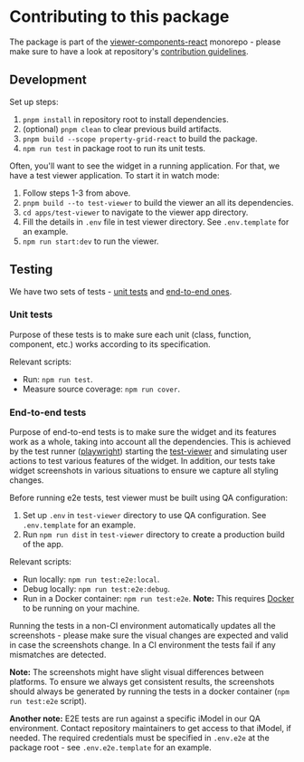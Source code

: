 # Contributing to this package

The package is part of the [viewer-components-react](https://github.com/iTwin/viewer-components-react) monorepo - please make sure to have a look at repository's [contribution guidelines](../../../CONTRIBUTING.md).

## Development

Set up steps:

1. `pnpm install` in repository root to install dependencies.
2. (optional) `pnpm clean` to clear previous build artifacts.
3. `pnpm build --scope property-grid-react` to build the package.
4. `npm run test` in package root to run its unit tests.

Often, you'll want to see the widget in a running application. For that, we have a test viewer application. To start it in watch mode:

1. Follow steps 1-3 from above.
2. `pnpm build --to test-viewer` to build the viewer an all its dependencies.
3. `cd apps/test-viewer` to navigate to the viewer app directory.
4. Fill the details in `.env` file in test viewer directory. See `.env.template` for an example.
5. `npm run start:dev` to run the viewer.

## Testing

We have two sets of tests - [unit tests](#unit-tests) and [end-to-end ones](#end-to-end-tests).

### Unit tests

Purpose of these tests is to make sure each unit (class, function, component, etc.) works according to its specification.

Relevant scripts:

- Run: `npm run test`.
- Measure source coverage: `npm run cover`.

### End-to-end tests

Purpose of end-to-end tests is to make sure the widget and its features work as a whole, taking into account all the dependencies. This is achieved by the test runner ([playwright](https://playwright.dev/)) starting the [test-viewer](../../../apps/test-viewer/README.md) and simulating user actions to test various features of the widget. In addition, our tests take widget screenshots in various situations to ensure we capture all styling changes.

Before running e2e tests, test viewer must be built using QA configuration:

1. Set up `.env` in `test-viewer` directory to use QA configuration. See `.env.template` for an example.
2. Run `npm run dist` in `test-viewer` directory to create a production build of the app.

Relevant scripts:

- Run locally: `npm run test:e2e:local`.
- Debug locally: `npm run test:e2e:debug`.
- Run in a Docker container: `npm run test:e2e`. **Note:** This requires [Docker](https://www.docker.com/) to be running on your machine.

Running the tests in a non-CI environment automatically updates all the screenshots - please make sure the visual changes are expected and valid in case the screenshots change. In a CI environment the tests fail if any mismatches are detected.

**Note:** The screenshots might have slight visual differences between platforms. To ensure we always get consistent results, the screenshots should always be generated by running the tests in a docker container (`npm run test:e2e` script).

**Another note:** E2E tests are run against a specific iModel in our QA environment. Contact repository maintainers to get access to that iModel, if needed. The required credentials must be specified in `.env.e2e` at the package root - see `.env.e2e.template` for an example.
